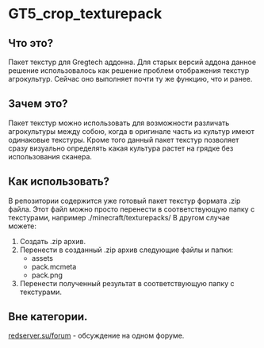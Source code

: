 # GT5_crop_texturepack

## Что это?
Пакет текстур для Gregtech аддонна. Для старых версий аддона данное решение использовалось как решение проблем отображения текстур агрокультур. Сейчас оно выполняет почти ту же функцию, что и ранее.

## Зачем это?
Пакет текстур можно использовать для возможности различать агрокультуры между собою, когда в оригинале часть из культур имеют одинаковые текстуры. Кроме того данный пакет текстур позволяет сразу визуально определять какая культура растет на грядке без использования сканера.

## Как использовать?
В репозитории содержится уже готовый пакет текстур формата .zip файла. Этот файл можно просто перенести в соответствующую папку с текстурами, например ./minecraft/texturepacks/
В другом случае можете:
1. Создать .zip архив.
2. Перенести в созданный .zip архив следующие файлы и папки:
	* assets
	* pack.mcmeta
	* pack.png
3. Перенести полученный результат в соответствующую папку с текстурами.

## Вне категории.
[redserver.su/forum](https://redserver.su/forum/topic/23978-reshenie-problemy-otobrazheniya-tekstur-kultur/) - обсуждение на одном форуме.

